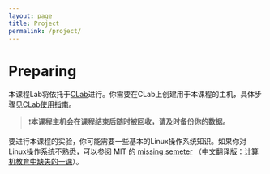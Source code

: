 ```yaml
---
layout: page
title: Project
permalink: /project/
---
```


# Preparing

本课程Lab将依托于[CLab](https://clab.pku.edu.cn)进行。你需要在CLab上创建用于本课程的主机，具体步骤见[CLab使用指南](/static_files/Lab/Preparing/clab_usage.html)。

> ❗️**本课程主机会在课程结束后随时被回收，请及时备份你的数据。**

要进行本课程的实验，你可能需要一些基本的Linux操作系统知识。如果你对Linux操作系统不熟悉，可以参阅 MIT 的 [missing semeter](https://missing.csail.mit.edu/2020/) （中文翻译版：[计算机教育中缺失的一课](https://missing-semester-cn.github.io/)）。